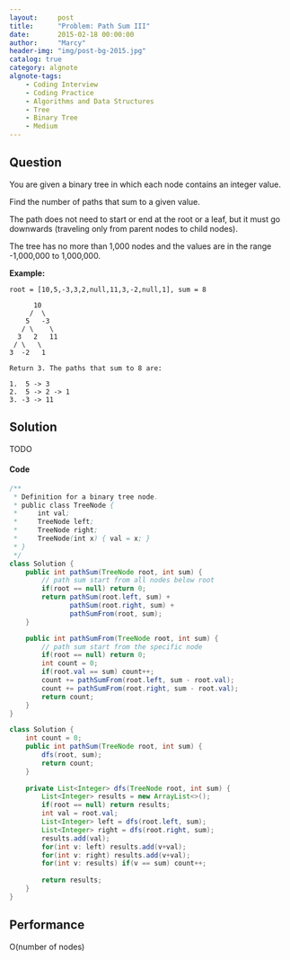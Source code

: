 ```yaml
---
layout:     post
title:      "Problem: Path Sum III"
date:       2015-02-18 00:00:00
author:     "Marcy"
header-img: "img/post-bg-2015.jpg"
catalog: true
category: algnote
algnote-tags:
    - Coding Interview
    - Coding Practice
    - Algorithms and Data Structures
    - Tree
    - Binary Tree
    - Medium
---
```


## Question

You are given a binary tree in which each node contains an integer value.

Find the number of paths that sum to a given value.

The path does not need to start or end at the root or a leaf, but it must go downwards (traveling only from parent nodes to child nodes).

The tree has no more than 1,000 nodes and the values are in the range -1,000,000 to 1,000,000.

**Example:**
```
root = [10,5,-3,3,2,null,11,3,-2,null,1], sum = 8

      10
     /  \
    5   -3
   / \    \
  3   2   11
 / \   \
3  -2   1

Return 3. The paths that sum to 8 are:

1.  5 -> 3
2.  5 -> 2 -> 1
3. -3 -> 11
```

## Solution

TODO

#### Code
```java
/**
 * Definition for a binary tree node.
 * public class TreeNode {
 *     int val;
 *     TreeNode left;
 *     TreeNode right;
 *     TreeNode(int x) { val = x; }
 * }
 */
class Solution {
    public int pathSum(TreeNode root, int sum) {
        // path sum start from all nodes below root
        if(root == null) return 0;
        return pathSum(root.left, sum) + 
               pathSum(root.right, sum) + 
               pathSumFrom(root, sum);
    }

    public int pathSumFrom(TreeNode root, int sum) {
        // path sum start from the specific node
        if(root == null) return 0;
        int count = 0;
        if(root.val == sum) count++;
        count += pathSumFrom(root.left, sum - root.val);
        count += pathSumFrom(root.right, sum - root.val);
        return count;
    }
}
```

```java
class Solution {
    int count = 0;
    public int pathSum(TreeNode root, int sum) {
        dfs(root, sum);
        return count;
    }
    
    private List<Integer> dfs(TreeNode root, int sum) {
        List<Integer> results = new ArrayList<>();
        if(root == null) return results;
        int val = root.val;
        List<Integer> left = dfs(root.left, sum);
        List<Integer> right = dfs(root.right, sum);
        results.add(val);
        for(int v: left) results.add(v+val);
        for(int v: right) results.add(v+val);
        for(int v: results) if(v == sum) count++;
        
        return results;
    }
}
```

## Performance
O(number of nodes)
